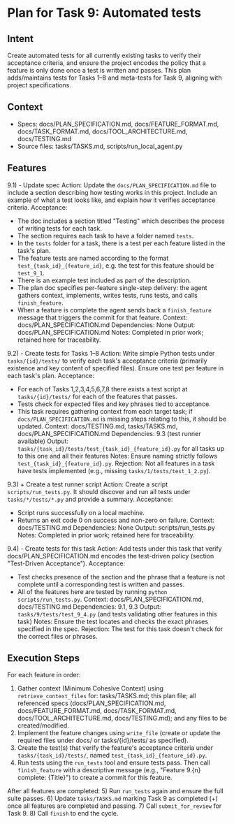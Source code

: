 # Plan for Task 9: Automated tests

## Intent
Create automated tests for all currently existing tasks to verify their acceptance criteria, and ensure the project encodes the policy that a feature is only done once a test is written and passes. This plan adds/maintains tests for Tasks 1–8 and meta-tests for Task 9, aligning with project specifications.

## Context
- Specs: docs/PLAN_SPECIFICATION.md, docs/FEATURE_FORMAT.md, docs/TASK_FORMAT.md, docs/TOOL_ARCHITECTURE.md, docs/TESTING.md
- Source files: tasks/TASKS.md, scripts/run_local_agent.py

## Features

9.1) - Update spec
   Action: Update the `docs/PLAN_SPECIFICATION.md` file to include a section describing how testing works in this project. Include an example of what a test looks like, and explain how it verifies acceptance criteria.
   Acceptance:
   - The doc includes a section titled "Testing" which describes the process of writing tests for each task.
   - The section requires each task to have a folder named `tests`.
   - In the `tests` folder for a task, there is a test per each feature listed in the task's plan.
   - The feature tests are named according to the format `test_{task_id}_{feature_id}`, e.g. the test for this feature should be `test_9_1`.
   - There is an example test included as part of the description.
   - The plan doc specifies per-feature single-step delivery: the agent gathers context, implements, writes tests, runs tests, and calls `finish_feature`.
   - When a feature is complete the agent sends back a `finish_feature` message that triggers the commit for that feature.
   Context: docs/PLAN_SPECIFICATION.md
   Dependencies: None
   Output: docs/PLAN_SPECIFICATION.md
   Notes: Completed in prior work; retained here for traceability.

9.2) - Create tests for Tasks 1–8
   Action: Write simple Python tests under `tasks/{id}/tests/` to verify each task's acceptance criteria (primarily existence and key content of specified files). Ensure one test per feature in each task's plan.
   Acceptance:
   - For each of Tasks 1,2,3,4,5,6,7,8 there exists a test script at `tasks/{id}/tests/` for each of the features that passes.
   - Tests check for expected files and key phrases tied to acceptance.
   - This task requires gathering context from each target task; if `docs/PLAN_SPECIFICATION.md` is missing steps relating to this, it should be updated.
   Context: docs/TESTING.md, tasks/TASKS.md, docs/PLAN_SPECIFICATION.md
   Dependencies: 9.3 (test runner available)
   Output: `tasks/{task_id}/tests/test_{task_id}_{feature_id}.py` for all tasks up to this one and all their features
   Notes: Ensure naming strictly follows `test_{task_id}_{feature_id}.py`.
   Rejection: Not all features in a task have tests implemented (e.g., missing `tasks/1/tests/test_1_2.py`).

9.3) + Create a test runner script
   Action: Create a script `scripts/run_tests.py`. It should discover and run all tests under `tasks/*/tests/*.py` and provide a summary.
   Acceptance:
   - Script runs successfully on a local machine.
   - Returns an exit code 0 on success and non-zero on failure.
   Context: docs/TESTING.md
   Dependencies: None
   Output: scripts/run_tests.py
   Notes: Completed in prior work; retained here for traceability.

9.4) - Create tests for this task
   Action: Add tests under this task that verify docs/PLAN_SPECIFICATION.md encodes the test-driven policy (section "Test-Driven Acceptance").
   Acceptance:
   - Test checks presence of the section and the phrase that a feature is not complete until a corresponding test is written and passes.
   - All of the features here are tested by running `python scripts/run_tests.py`.
   Context: docs/PLAN_SPECIFICATION.md, docs/TESTING.md
   Dependencies: 9.1, 9.3
   Output: `tasks/9/tests/test_9_4.py` (and tests validating other features in this task)
   Notes: Ensure the test locates and checks the exact phrases specified in the spec.
   Rejection: The test for this task doesn't check for the correct files or phrases.

## Execution Steps
For each feature in order:
1) Gather context (Minimum Cohesive Context) using `retrieve_context_files` for: tasks/TASKS.md; this plan file; all referenced specs (docs/PLAN_SPECIFICATION.md, docs/FEATURE_FORMAT.md, docs/TASK_FORMAT.md, docs/TOOL_ARCHITECTURE.md, docs/TESTING.md); and any files to be created/modified.
2) Implement the feature changes using `write_file` (create or update the required files under docs/ or tasks/{id}/tests/ as specified).
3) Create the test(s) that verify the feature's acceptance criteria under `tasks/{task_id}/tests/`, named `test_{task_id}_{feature_id}.py`.
4) Run tests using the `run_tests` tool and ensure tests pass. Then call `finish_feature` with a descriptive message (e.g., "Feature 9.{n} complete: {Title}") to create a commit for this feature.

After all features are completed:
5) Run `run_tests` again and ensure the full suite passes.
6) Update `tasks/TASKS.md` marking Task 9 as completed (+) once all features are completed and passing.
7) Call `submit_for_review` for Task 9.
8) Call `finish` to end the cycle.
